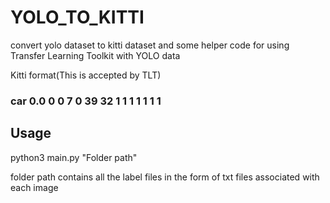 # YOLO_TO_KITTI
convert yolo dataset to kitti dataset and some helper code for using Transfer Learning Toolkit with YOLO data

Kitti format(This is accepted by TLT)
### car 0.0 0 0 7 0 39 32 1 1 1 1 1 1 1

## Usage

python3 main.py "Folder path" 
  
folder path contains all the label files in the form of txt files associated with each image
